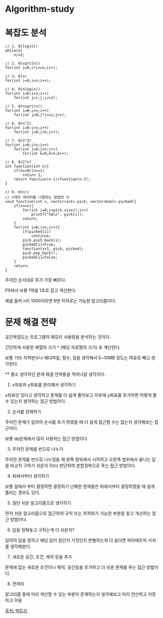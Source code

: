 # Algorithm-study
<h1>복잡도 분석</h1>

```
// 1. O(log(n))
while(n)
	n/=2;

// 2. O(sqrt(n))
for(int i=0;i*i<=n;i++);

// 3. O(n)
for(int i=0;i<n;i++);

// 4. O(nlog(n))
for(int i=0;i<n;i++)
	for(int j=i;j;j/=2);

// 5. O(nsqrt(n))
for(int i=0;i<n;i++)
	for(int j=0;j*j<=i;j++);

// 6. O(n^2)
for(int i=0;i<n;i++)
	for(int j=0;j<n;j++);

// 7. O(n^3)
for(int i=0;i<n;i++)
	for(int j=0;j<n;j++)
		for(int k=0;k<n;k++);

// 8. O(2^n)
int function(int n){
	if(n==0||n==1)
		return 1;
	return function(n-1)+function(n-2);
}

// 9. O(n!)
// n개의 데이터를 나열하는 방법의 수
void function(int x, vector<int> pick, vector<bool> picked){
	if(x==n){
		for(int i=0;i<pick.size();i++)
			printf("%d\n", pick[i]);
		return;
	}
	for(int i=0;i<n;i++){
		if(picked[i])
			continue;
		pick.push_back(i);
		picked[i]=true;
		function(x+1, pick, picked);
		pick.pop_back();
		picked[i]=false;
	}
	return;
}
```

주어진 순서대로 위가 가장 빠르다.

PS에서 보통 1억을 1초로 잡고 계산한다.

예를 들어 n이 1000이라면 6번 이하로는 가능한 알고리즘이다. 


<h1> 문제 해결 전략 </h1>

공간복잡도는 프로그램의 메모리 사용량을 분석하는 것이다.

간단하게 사용한 배열의 크기 * (해당 자료형의 크기) 로 계산한다. 

보통 기타 지역변수나 헤더파일, 함수, 등을 생각해서 5~10MB 정도는 여유로 빼고 생각한다.

** 평소 생각하던 문제 해결 전략들을 적어나갈 생각이다.



1. x좌표와 y좌표를 분리해서 생각하기

x좌표만 있다고 생각하고 문제를 더 쉽게 풀어보고 이후에 y좌표를 추가하면 어떻게 풀 수 있는지 생각하는 접근 방법이다.



2. 순서를 강제하기

주어진 문제가 임의의 순서를 추가 하였을 때 더 쉽게 접근할 수는 없는지 생각해보는 접근이다.

보통 dp문제에서 많이 사용하는 접근 방법이다.



3. 주어진 문제를 반으로 나누기

주어진 문제를 반으로 나누었을 때 왼쪽 범위에서 시작하고 오른쪽 범위에서 끝나는 답을 비교적 구하기 쉬운지 O(n)
판단하여 분할정복으로 푸는 접근 방법이다.



4. 뒤에서부터 생각하기

보통 앞에서 부터 결정하면 결정하기 난해한 문제들은 뒤에서부터 결정하였을 때 쉽게 풀리는 경우도 있다.



5. 일단 쉬운 알고리즘으로 생각하기

먼저 쉬운 알고리즘으로 접근하여 규칙 또는 최적화가 가능한 부분을 찾고 개선하는 접근 방법이다.



6. 답을 정해놓고 구하는게 더 쉬운지?

임의의 답을 정하고 해당 답이 참인지 거짓인지 판별하는게 더 쉽다면 파라매트릭 서치를 생각해본다.



7. 새로운 공간, 조건, 제약 등을 추가

문제에 없는 새로운 조건이나 제약, 공간등을 추가하고 더 쉬운 문제를 푸는 접근 방법이다.



8. 전처리

알고리즘 중에 미리 계산할 수 있는 부분이 존재하는지 생각해보고 미리 연산하고 저장하고 이용

[출처: 박트리](https://baactree.tistory.com/14)
